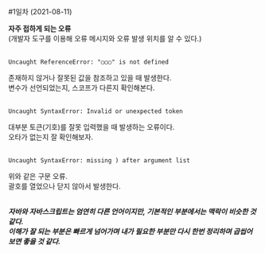 #1일차 (2021-08-11)
<br>
  
**자주 접하게 되는 오류**   
(개발자 도구를 이용해 오류 메시지와 오류 발생 위치를 알 수 있다.)   
<br>
  
```
Uncaught ReferenceError: "○○○" is not defined
```
존재하지 않거나 잘못된 값을 참조하고 있을 때 발생한다.   
변수가 선언되었는지, 스코프가 다른지 확인해본다.   
<br>

```
Uncaught SyntaxError: Invalid or unexpected token
```
대부분 토큰(기호)를 잘못 입력했을 때 발생하는 오류이다.   
오타가 없는지 잘 확인해보자.   
<br>

```
Uncaught SyntaxError: missing ) after argument list
```
위와 같은 구문 오류.   
괄호를 열었으나 닫지 않아서 발생한다.   
<br>


*__자바와 자바스크립트는 엄연히 다른 언어이지만, 기본적인 부분에서는 맥락이 비슷한 것 같다.   
  이해가 잘 되는 부분은 빠르게 넘어가며 내가 필요한 부분만 다시 한번 정리하며 곱씹어 보면 좋을 것 같다.__*
